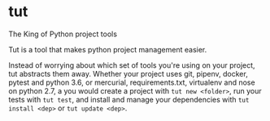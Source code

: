 # tut
The King of Python project tools

Tut is a tool that makes python project management easier.

Instead of worrying about which set of tools you're using on your project, tut
abstracts them away. Whether your project uses git, pipenv, docker, pytest and
python 3.6, or mercurial, requirements.txt, virtualenv and nose on python 2.7, a
you would create a project with `tut new <folder>`, run your tests with `tut
test`, and install and manage your dependencies with `tut install <dep>` or `tut
update <dep>`. 

